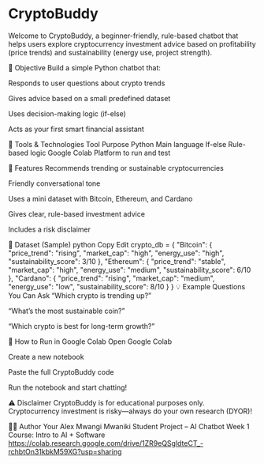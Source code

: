 # CryptoBuddy
Welcome to CryptoBuddy, a beginner-friendly, rule-based chatbot that helps users explore cryptocurrency investment advice based on profitability (price trends) and sustainability (energy use, project strength).

🎯 Objective
Build a simple Python chatbot that:

Responds to user questions about crypto trends

Gives advice based on a small predefined dataset

Uses decision-making logic (if-else)

Acts as your first smart financial assistant

🧰 Tools & Technologies
Tool	Purpose
Python	Main language
If-else	Rule-based logic
Google Colab	Platform to run and test

🧠 Features
Recommends trending or sustainable cryptocurrencies

Friendly conversational tone

Uses a mini dataset with Bitcoin, Ethereum, and Cardano

Gives clear, rule-based investment advice

Includes a risk disclaimer

🧪 Dataset (Sample)
python
Copy
Edit
crypto_db = {
    "Bitcoin": {
        "price_trend": "rising",
        "market_cap": "high",
        "energy_use": "high",
        "sustainability_score": 3/10
    },
    "Ethereum": {
        "price_trend": "stable",
        "market_cap": "high",
        "energy_use": "medium",
        "sustainability_score": 6/10
    },
    "Cardano": {
        "price_trend": "rising",
        "market_cap": "medium",
        "energy_use": "low",
        "sustainability_score": 8/10
    }
}
💡 Example Questions You Can Ask
“Which crypto is trending up?”

“What’s the most sustainable coin?”

“Which crypto is best for long-term growth?”

📌 How to Run in Google Colab
Open Google Colab

Create a new notebook

Paste the full CryptoBuddy code

Run the notebook and start chatting!


⚠️ Disclaimer
CryptoBuddy is for educational purposes only.
Cryptocurrency investment is risky—always do your own research (DYOR)!

👨‍💻 Author
Your Alex Mwangi Mwaniki
Student Project – AI Chatbot Week 1
Course: Intro to AI + Software 
https://colab.research.google.com/drive/1ZR9eQSgldteCT_-rchbtOn31kbkM59XG?usp=sharing

